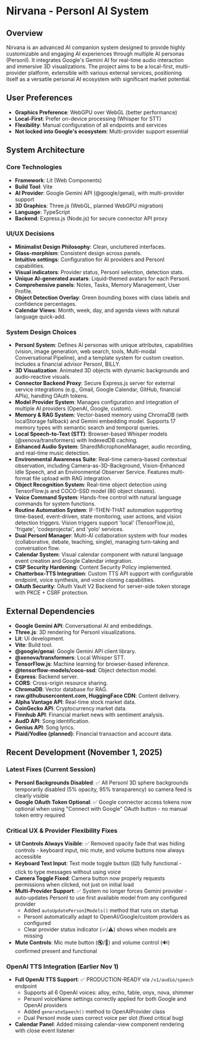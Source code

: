 # Nirvana - PersonI AI System

## Overview
Nirvana is an advanced AI companion system designed to provide highly customizable and engaging AI experiences through multiple AI personas (PersonI). It integrates Google's Gemini AI for real-time audio interaction and immersive 3D visualizations. The project aims to be a local-first, multi-provider platform, extensible with various external services, positioning itself as a versatile personal AI ecosystem with significant market potential.

## User Preferences
- **Graphics Preference**: WebGPU over WebGL (better performance)
- **Local-First**: Prefer on-device processing (Whisper for STT)
- **Flexibility**: Manual configuration of all endpoints and services
- **Not locked into Google's ecosystem**: Multi-provider support essential

## System Architecture

### Core Technologies
- **Framework**: Lit (Web Components)
- **Build Tool**: Vite
- **AI Provider**: Google Gemini API (@google/genai), with multi-provider support
- **3D Graphics**: Three.js (WebGL, planned WebGPU migration)
- **Language**: TypeScript
- **Backend**: Express.js (Node.js) for secure connector API proxy

### UI/UX Decisions
- **Minimalist Design Philosophy**: Clean, uncluttered interfaces.
- **Glass-morphism**: Consistent design across panels.
- **Intuitive settings**: Configuration for AI providers and PersonI capabilities.
- **Visual indicators**: Provider status, PersonI selection, detection stats.
- **Unique AI-generated avatars**: Liquid-themed avatars for each PersonI.
- **Comprehensive panels**: Notes, Tasks, Memory Management, User Profile.
- **Object Detection Overlay**: Green bounding boxes with class labels and confidence percentages.
- **Calendar Views**: Month, week, day, and agenda views with natural language quick-add.

### System Design Choices
- **PersonI System**: Defines AI personas with unique attributes, capabilities (vision, image generation, web search, tools, Multi-modal Conversational Pipeline), and a template system for custom creation. Includes a financial advisor PersonI, BILLY.
- **3D Visualization**: Animated 3D objects with dynamic backgrounds and audio-reactive visuals.
- **Connector Backend Proxy**: Secure Express.js server for external service integrations (e.g., Gmail, Google Calendar, GitHub, financial APIs), handling OAuth tokens.
- **Model Provider System**: Manages configuration and integration of multiple AI providers (OpenAI, Google, custom).
- **Memory & RAG System**: Vector-based memory using ChromaDB (with localStorage fallback) and Gemini embedding model. Supports 17 memory types with semantic search and temporal queries.
- **Local Speech-to-Text (STT)**: Browser-based Whisper models (@xenova/transformers) with IndexedDB caching.
- **Enhanced Audio System**: SharedMicrophoneManager, audio recording, and real-time music detection.
- **Environmental Awareness Suite**: Real-time camera-based contextual observation, including Camera-as-3D-Background, Vision-Enhanced Idle Speech, and an Environmental Observer Service. Features multi-format file upload with RAG integration.
- **Object Recognition System**: Real-time object detection using TensorFlow.js and COCO-SSD model (80 object classes).
- **Voice Command System**: Hands-free control with natural language commands for system functions.
- **Routine Automation System**: IF-THEN-THAT automation supporting time-based, event-driven, state monitoring, user actions, and vision detection triggers. Vision triggers support 'local' (TensorFlow.js), 'frigate', 'codeprojectai', and 'yolo' services.
- **Dual PersonI Manager**: Multi-AI collaboration system with four modes (collaborative, debate, teaching, single), managing turn-taking and conversation flow.
- **Calendar System**: Visual calendar component with natural language event creation and Google Calendar integration.
- **CSP Security Hardening**: Content Security Policy implemented.
- **Chatterbox-TTS Integration**: Custom TTS API support with configurable endpoint, voice synthesis, and voice cloning capabilities.
- **OAuth Security**: OAuth Vault V2 Backend for server-side token storage with PKCE + CSRF protection.

## External Dependencies
- **Google Gemini API**: Conversational AI and embeddings.
- **Three.js**: 3D rendering for PersonI visualizations.
- **Lit**: UI development.
- **Vite**: Build tool.
- **@google/genai**: Google Gemini API client library.
- **@xenova/transformers**: Local Whisper STT.
- **TensorFlow.js**: Machine learning for browser-based inference.
- **@tensorflow-models/coco-ssd**: Object detection model.
- **Express**: Backend server.
- **CORS**: Cross-origin resource sharing.
- **ChromaDB**: Vector database for RAG.
- **raw.githubusercontent.com, HuggingFace CDN**: Content delivery.
- **Alpha Vantage API**: Real-time stock market data.
- **CoinGecko API**: Cryptocurrency market data.
- **Finnhub API**: Financial market news with sentiment analysis.
- **AudD API**: Song identification.
- **Genius API**: Song lyrics.
- **Plaid/Yodlee (planned)**: Financial transaction and account data.

## Recent Development (November 1, 2025)
### Latest Fixes (Current Session)
- **PersonI Backgrounds Disabled**: ✅ All PersonI 3D sphere backgrounds temporarily disabled (5% opacity, 95% transparency) so camera feed is clearly visible
- **Google OAuth Token Optional**: ✅ Google connector access tokens now optional when using "Connect with Google" OAuth button - no manual token entry required

### Critical UX & Provider Flexibility Fixes
- **UI Controls Always Visible**: ✅ Removed opacity fade that was hiding controls - keyboard input, mic mute, and volume buttons now always accessible
- **Keyboard Text Input**: Text mode toggle button (⌨️) fully functional - click to type messages without using voice
- **Camera Toggle Fixed**: Camera button now properly requests permissions when clicked, not just on initial load
- **Multi-Provider Support**: ✅ System no longer forces Gemini provider - auto-updates PersonI to use first available model from any configured provider
  - Added `autoUpdatePersonIModels()` method that runs on startup
  - PersonI automatically adapt to OpenAI/Google/custom providers as configured
  - Clear provider status indicator (✓/⚠️) shows when models are missing
- **Mute Controls**: Mic mute button (🔇/🎤) and volume control (🔊) confirmed present and functional

### OpenAI TTS Integration (Earlier Nov 1)
- **Full OpenAI TTS Support**: ✅ PRODUCTION-READY via `/v1/audio/speech` endpoint
  - Supports all 6 OpenAI voices: alloy, echo, fable, onyx, nova, shimmer
  - PersonI voiceName settings correctly applied for both Google and OpenAI providers
  - Added `generateSpeech()` method to OpenAIProvider class
  - Dual PersonI mode uses correct voice per slot (fixed critical bug)
- **Calendar Panel**: Added missing calendar-view component rendering with close event listener